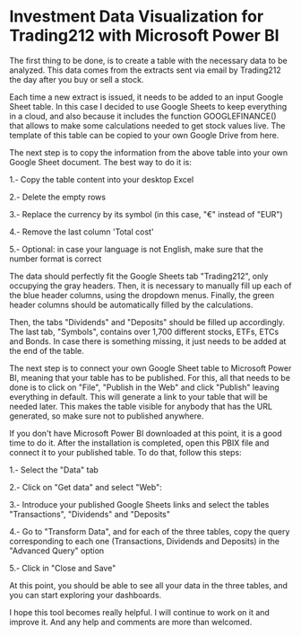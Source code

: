 # Investment Data Visualization for Trading212 with Microsoft Power BI

The first thing to be done, is to create a table with the necessary data to be analyzed. This data comes from the extracts sent via email by Trading212 the day after you buy or sell a stock.

Each time a new extract is issued, it needs to be added to an input Google Sheet table. In this case I decided to use Google Sheets to keep everything in a cloud, and also because it includes the function GOOGLEFINANCE() that allows to make some calculations needed to get stock values live. The template of this table can be copied to your own Google Drive from here.

The next step is to copy the information from the above table into your own Google Sheet document. The best way to do it is:

1.- Copy the table content into your desktop Excel

2.- Delete the empty rows

3.- Replace the currency by its symbol (in this case, "€" instead of "EUR")

4.- Remove the last column 'Total cost'

5.- Optional: in case your language is not English, make sure that the number format is correct


The data should perfectly fit the Google Sheets tab "Trading212", only occupying the gray headers. Then, it is necessary to manually fill up each of the blue header columns, using the dropdown menus. Finally, the green header columns should be automatically filled by the calculations.

Then, the tabs "Dividends" and "Deposits" should be filled up accordingly. The last tab, "Symbols", contains over 1,700 different stocks, ETFs, ETCs and Bonds. In case there is something missing, it just needs to be added at the end of the table.

The next step is to connect your own Google Sheet table to Microsoft Power BI, meaning that your table has to be published. For this, all that needs to be done is to click on "File", "Publish in the Web" and click "Publish" leaving everything in default. This will generate a link to your table that will be needed later. This makes the table visible for anybody that has the URL generated, so make sure not to published anywhere.

If you don't have Microsoft Power BI downloaded at this point, it is a good time to do it. After the installation is completed, open this PBIX file and connect it to your published table. To do that, follow this steps:

1.- Select the "Data" tab

2.- Click on "Get data" and select "Web":

3.- Introduce your published Google Sheets links and select the tables "Transactions", "Dividends" and "Deposits"

4.- Go to "Transform Data", and for each of the three tables, copy the query corresponding to each one (Transactions, Dividends and Deposits) in the "Advanced Query" option 

5.- Click in "Close and Save"


At this point, you should be able to see all your data in the three tables, and you can start exploring your dashboards.

I hope this tool becomes really helpful. I will continue to work on it and improve it. And any help and comments are more than welcomed.
